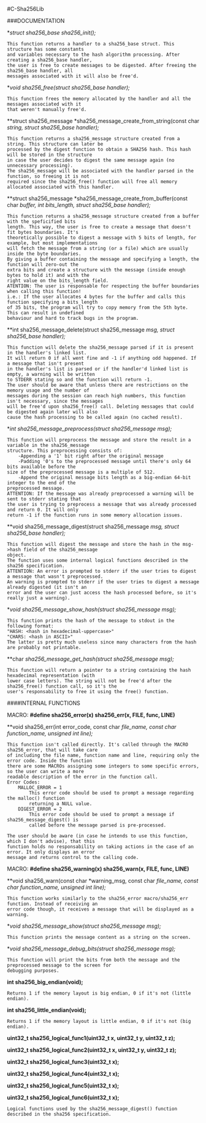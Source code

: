 #C-Sha256Lib

###DOCUMENTATION

**struct sha256_base *sha256_init();**

	This function returns a handler to a sha256_base struct. This structure has some constants
	and variables necessary to the hash algorithm processing. After creating a sha256_base handler,
	the user is free to create messages to be digested. After freeing the sha256_base handler, all
	messages associated with it will also be free'd.

**void sha256_free(struct sha256_base *handler);**

	This function frees the memory allocated by the handler and all the messages associated with it
	that weren't manually free'd.

**struct sha256_message *sha256_message_create_from_string(const char *string, struct sha256_base *handler);**

	This function returns a sha256_message structure created from a string. This structure can later be
	processed by the digest function to obtain a SHA256 hash. This hash will be stored in the structure
	in case the user decides to digest the same message again (no unnecessary processing).
	The sha256_message will be associated with the handler parsed in the function, so freeing it is not
	required since the sha256_free() function will free all memory allocated associated with this handler.

**struct sha256_message *sha256_message_create_from_buffer(const char *buffer, int bits_length, struct sha256_base *handler);**

	This function returns a sha256_message structure created from a buffer with the speficified bits
	length. This way, the user is free to create a message that doesn't fit bytes boundaries. It's
	theoretically possible to digest a message with 5 bits of length, for example, but most implementations
	will fetch the message from a string (or a file) which are usually inside the byte boundaries.
	By giving a buffer containing the message and specifying a length, the function will zero-out the
	extra bits and create a structure with the message (inside enough bytes to hold it) and with the
	right value on the bits_length field.
	ATENTION: The user is responsable for respecting the buffer boundaries when calling this function!
	i.e.: If the user allocates 4 bytes for the buffer and calls this function specifying a bits_length
	of 35 bits, the program will try to copy memory from the 5th byte. This can result in undefined
	behaviour and hard to track bugs in the program.

**int sha256_message_delete(struct sha256_message *msg, struct sha256_base *handler);**

	This function will delete the sha256_message parsed if it is present in the handler's linked list.
	It will return 0 if all went fine and -1 if anything odd happened. If a message that isn't present
	in the handler's list is parsed or if the handler'd linked list is empty, a warning will be written
	to STDERR stating so and the function will return -1.
	The user should be aware that unless there are restrictions on the memory usage and the number of
	messages during the session can reach high numbers, this function isn't necessary, since the messages
	will be free'd upon sha256_free() call. Deleting messages that could be digested again later will also
	cause the hash processing to be called again (no cached result).

**int sha256_message_preprocess(struct sha256_message *msg);**

	This function will preprocess the message and store the result in a variable in the sha256_message
	structure. This preprocessing consists of:
		-Appending a '1' bit right after the original message
		-Padding '0's to the preprocessed message until there's only 64 bits available before the
	size of the preprocessed message is a multiple of 512.
		-Append the original message bits length as a big-endian 64-bit integer to the end of the
	preprocessed message.
	ATTENTION: If the message was already preprocessed a warning will be sent to stderr stating that
	the user is trying to preprocess a message that was already processed and return 0. It will only
	return -1 if the function runs in some memory allocation issues.

**void sha256_message_digest(struct sha256_message *msg, struct sha256_base *handler);**

	This function will digest the message and store the hash in the msg->hash field of the sha256_message
	object.
	The function uses some internal logical functions described in the sha256 specification.
	ATTENTION: An error is prompted to stderr if the user tries to digest a message that wasn't preprocessed.
	An warning is prompted to stderr if the user tries to digest a message already digested (it isn't an
	error and the user can just access the hash processed before, so it's really just a warning).

**void sha256_message_show_hash(struct sha256_message *msg);**

	This function prints the hash of the message to stdout in the following format:
	"HASH: <hash in hexadecimal-uppercase>"
	"CHARS: <hash in ASCII>"
	The latter is pretty much useless since many characters from the hash are probably not printable.

**char *sha256_message_get_hash(struct sha256_message *msg);**

	This function will return a pointer to a string containing the hash hexadecimal representation (with
	lower case letters). The string will not be free'd after the sha256_free() function call, so it's the
	user's responsability to free it using the free() function.

####INTERNAL FUNCTIONS

MACRO:
**#define sha256_error(x) sha256_err(x, __FILE__, __func__, __LINE__)**

**void sha256_err(int error_code, const char *file_name, const char *function_name, unsigned int line);**

	This function isn't called directly. It's called through the MACRO sha256_error, that will take care
	of including the file name, function name and line, requiring only the error code. Inside the function
	there are some MACROs assigning some integers to some specific errors, so the user can write a more
	readable description of the error in the function call.
	Error Codes:
		MALLOC_ERROR = 1
			This error code should be used to prompt a message regarding the malloc() function
			returning a NULL value.
		DIGEST_ERROR = 2
			This error code should be used to prompt a message if sha256_message_digest() is
			called before the message parsed is pre-processed.

	The user should be aware (in case he intends to use this function, which I don't advise), that this
	function holds no responsability on taking actions in the case of an error. It only displays an error
	message and returns control to the calling code.

MACRO:
**#define sha256_warning(x) sha256_warn(x, __FILE__, __func__, __LINE__)**

**void sha256_warn(const char *warning_msg, const char *file_name, const char *function_name, unsigned int line);**

	This function works similarly to the sha256_error macro/sha256_err function. Instead of receiving an
	error code though, it receives a message that will be displayed as a warning.

**void sha256_message_show(struct sha256_message *msg);**

	This function prints the message content as a string on the screen.

**void sha256_message_debug_bits(struct sha256_message *msg);**

	This function will print the bits from both the message and the preprocessed message to the screen for
	debugging purposes.

**int sha256_big_endian(void);**

	Returns 1 if the memory layout is big endian, 0 if it's not (little endian).

**int sha256_little_endian(void);**

	Returns 1 if the memory layout is little endian, 0 if it's not (big endian).

**uint32_t sha256_logical_func1(uint32_t x, uint32_t y, uint32_t z);**

**uint32_t sha256_logical_func2(uint32_t x, uint32_t y, uint32_t z);**

**uint32_t sha256_logical_func3(uint32_t x);**

**uint32_t sha256_logical_func4(uint32_t x);**

**uint32_t sha256_logical_func5(uint32_t x);**

**uint32_t sha256_logical_func6(uint32_t x);**

	Logical functions used by the sha256_message_digest() function described in the sha256 specification.
